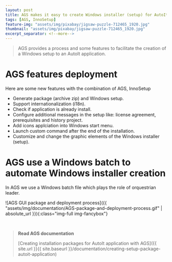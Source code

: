```yaml
---
layout: post
title: AGS makes it easy to create Windows installer (setup) for AutoIt applications
tags: [AGS, InnoSetup]
feature-img: "assets/img/pixabay/jigsaw-puzzle-712465_1920.jpg"
thumbnail: "assets/img/pixabay/jigsaw-puzzle-712465_1920.jpg"
excerpt_separator: <!--more-->
---
```


> AGS provides a process and some features to facilitate the creation of a Windows setup to an AutoIt application.

<!--more-->


# AGS features deployment
Here are some new features with the combination of AGS, InnoSetup

- Generate package (archive zip) and Windows setup.
- Support internationalization (i18n).
- Check if application is already install.
- Configure additional messages in the setup like: license agreement, prerequisites and history project.
- Add icons applciation into Windows start menu.
- Launch custom command after the end of the installation.
- Customize and change the graphic elements of the Windows installer (setup).


# AGS use a Windows batch to automate Windows installer creation

In AGS we use a Windows batch file which plays the role of orquestrian leader. 

![AGS GUI package and deployment process]({{ "assets/img/documentation/AGS-package-and-deployment-process.gif" | absolute_url }}){:class="img-full img-fancybox"}


<br/>

> **Read AGS documentation**
>
> [Creating installation packages for AutoIt application with AGS]({{ site.url }}{{ site.baseurl }}/documentation/creating-setup-package-autoit-application)
 